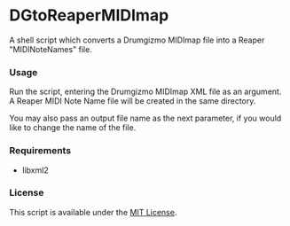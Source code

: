 # DGtoReaperMIDImap
A shell script which converts a Drumgizmo MIDImap file into a Reaper "MIDINoteNames" file.

### Usage
Run the script, entering the Drumgizmo MIDImap XML file as an argument. A Reaper MIDI Note Name file will be created in the same directory.

You may also pass an output file name as the next parameter, if you would like to change the name of the file.

### Requirements
- libxml2

### License
This script is available under the [MIT License](https://github.com/AaronAyub/DGtoReaperMIDImap/blob/main/LICENSE).
